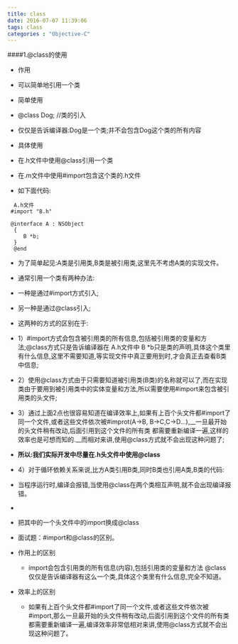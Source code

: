 ```yaml
---
title: class
date: 2016-07-07 11:39:06
tags: class
categories : "Objective-C"
---
```


####1.@class的使用
* 作用
 * 可以简单地引用一个类
* 简单使用
 * @class Dog; //类的引入
 * 仅仅是告诉编译器:Dog是一个类;并不会包含Dog这个类的所有内容
* 具体使用
 * 在.h文件中使用@class引用一个类
 * 在.m文件中使用#import包含这个类的.h文件

* 如下面代码:
```objc
  A.h文件
 #import "B.h"

 @interface A : NSObject
  {
     B *b;
  }
  @end
```
* 为了简单起见:A类是引用类,B类是被引用类,这里先不考虑A类的实现文件。
* 通常引用一个类有两种办法:
 * 一种是通过#import方式引入;
 * 另一种是通过@class引入;

* 这两种的方式的区别在于:
 * 1）#import方式会包含被引用类的所有信息,包括被引用类的变量和方法;@class方式只是告诉编译器在 A.h文件中 B *b只是类的声明,具体这个类里有什么信息,这里不需要知道,等实现文件中真正要用到时,才会真正去查看B类中信息;

 * 2）使用@class方式由于只需要知道被引用类(B类)的名称就可以了,而在实现类由于要用到被引用类中的实体变量和方法,所以需要使用#import来包含被引用类的头文件;

 * 3）通过上面2点也很容易知道在编译效率上,如果有上百个头文件都#import了同一个文件,或者这些文件依次被#improt(A->B, B->C,C->D...),__一旦最开始的头文件稍有改动,后面引用到这个文件的所有类 都需要重新编译一遍,这样的效率也是可想而知的.__而相对来讲,使用@class方式就不会出现这种问题了;

 * __所以:我们实际开发中尽量在.h头文件中使用@class__
 * 4）对于循环依赖关系来说,比方A类引用B类,同时B类也引用A类,B类的代码:
* 当程序运行时,编译会报错,当使用@class在两个类相互声明,就不会出现编译报错。
*
* 把其中的一个头文件中的import换成@class

* 面试题：#import和@class的区别。
 * 作用上的区别
   * import会包含引用类的所有信息(内容),包括引用类的变量和方法 @class仅仅是告诉编译器有这么一个类,具体这个类里有什么信息,完全不知道。
 * 效率上的区别
   * 如果有上百个头文件都#import了同一个文件,或者这些文件依次被#import,那么一旦最开始的头文件稍有改动,后面引用到这个文件的所有类都需要重新编译一遍,编译效率非常低相对来讲,使用@class方式就不会出现这种问题了。

